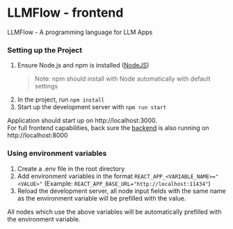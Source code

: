 # LLMFlow - frontend

LLMFlow - A programming language for LLM Apps

### Setting up the Project

1. Ensure Node.js and npm is installed ([NodeJS](https://nodejs.org/en))
   > Note: npm should install with Node automatically with default settings
2. In the project, run `npm install`
3. Start up the development server with `npm run start`

Application should start up on http://localhost:3000.  
For full frontend capabilities, back sure the [backend](https://github.com/DevArtech/llmflow-backend) is also running on http://localhost:8000

### Using environment variables

1. Create a .env file in the root directory
2. Add environment variables in the format `REACT_APP_<VARIABLE_NAME>="<VALUE>"` (Example: `REACT_APP_BASE_URL="http://localhost:11434"`)
3. Reload the development server, all node input fields with the same name as the environment variable will be prefilled with the value.

All nodes which use the above variables will be automatically prefilled with the environment variable.
